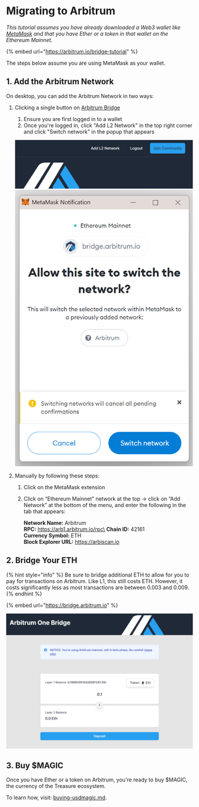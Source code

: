# Migrating to Arbitrum

_This tutorial assumes you have already downloaded a Web3 wallet like_ [_MetaMask_](https://metamask.io) _and that you have Ether or a token in that wallet on the Ethereum Mainnet._

{% embed url="https://arbitrum.io/bridge-tutorial" %}

The steps below assume you are using MetaMask as your wallet.

## 1. Add the Arbitrum Network

On desktop, you can add the Arbitrum Network in two ways:

1.  Clicking a single button on [Arbitrum Bridge](https://bridge.arbitrum.io)

    1. Ensure you are first logged in to a wallet
    2. Once you're logged in, click "Add L2 Network" in the top right corner and click "Switch network" in the popup that appears

    ![](<../../.gitbook/assets/image (4) (1) (1).png>)\
    ![](<../../.gitbook/assets/image (1) (1) (1).png>)
2. Manually by following these steps:
   1. Click on the MetaMask extension
   2.  Click on “Ethereum Mainnet” network at the top -> click on “Add Network” at the bottom of the menu, and enter the following in the tab that appears:

       **Network Name:** Arbitrum\
       **RPC:** https://arb1.arbitrum.io/rpc\
       **Chain ID:** 42161\
       **Currency Symbol:** ETH\
       **Block Explorer URL:** https://arbiscan.io

## 2. Bridge Your ETH

{% hint style="info" %}
Be sure to bridge additional ETH to allow for you to pay for transactions on Arbitrum. Like L1, this still costs ETH. However, it costs significantly less as most transactions are between 0.003 and 0.009.
{% endhint %}

{% embed url="https://bridge.arbitrum.io" %}

![](<../../.gitbook/assets/image (2) (1).png>)

## 3. Buy $MAGIC

Once you have Ether or a token on Arbitrum, you're ready to buy $MAGIC, the currency of the Treasure ecosystem.

To learn how, visit: [buying-usdmagic.md](../what-is-usdmagic/buying-usdmagic.md "mention").
